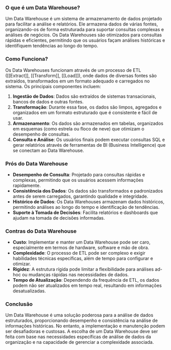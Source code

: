 ### O que é um Data Warehouse?
Um Data Warehouse é um sistema de armazenamento de dados projetado para facilitar a análise e relatórios. Ele armazena dados de várias fontes, organizando-os de forma estruturada para suportar consultas complexas e análises de negócios. Os Data Warehouses são otimizados para consultas rápidas e eficientes, permitindo que os usuários façam análises históricas e identifiquem tendências ao longo do tempo.

### Como Funciona?
Os Data Warehouses funcionam através de um processo de ETL ([[Extract]], [[Transform]], [[Load]]), onde dados de diversas fontes são extraídos, transformados em um formato adequado e carregados no sistema. Os principais componentes incluem:

1. **Ingestão de Dados**: Dados são extraídos de sistemas transacionais, bancos de dados e outras fontes.
2. **Transformação**: Durante essa fase, os dados são limpos, agregados e organizados em um formato estruturado que é consistente e fácil de usar.
3. **Armazenamento**: Os dados são armazenados em tabelas, organizados em esquemas (como estrela ou floco de neve) que otimizam o desempenho de consultas.
4. **Consulta e Análise**: Os usuários finais podem executar consultas SQL e gerar relatórios através de ferramentas de BI (Business Intelligence) que se conectam ao Data Warehouse.

### Prós do Data Warehouse
- **Desempenho de Consulta**: Projetado para consultas rápidas e complexas, permitindo que os usuários acessem informações rapidamente.
- **Consistência dos Dados**: Os dados são transformados e padronizados antes de serem carregados, garantindo qualidade e integridade.
- **Histórico de Dados**: Os Data Warehouses armazenam dados históricos, permitindo análises ao longo do tempo e identificação de tendências.
- **Suporte à Tomada de Decisões**: Facilita relatórios e dashboards que ajudam na tomada de decisões informadas.

### Contras do Data Warehouse
- **Custo**: Implementar e manter um Data Warehouse pode ser caro, especialmente em termos de hardware, software e mão de obra.
- **Complexidade**: O processo de ETL pode ser complexo e exigir habilidades técnicas específicas, além de tempo para configurar e otimizar.
- **Rigidez**: A estrutura rígida pode limitar a flexibilidade para análises ad-hoc ou mudanças rápidas nas necessidades de dados.
- **Tempo de Atualização**: Dependendo da frequência de ETL, os dados podem não ser atualizados em tempo real, resultando em informações desatualizadas.

### Conclusão
Um Data Warehouse é uma solução poderosa para a análise de dados estruturados, proporcionando desempenho e consistência na análise de informações históricas. No entanto, a implementação e manutenção podem ser desafiadoras e custosas. A escolha de um Data Warehouse deve ser feita com base nas necessidades específicas de análise de dados da organização e na capacidade de gerenciar a complexidade associada.